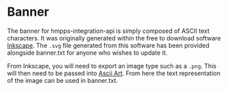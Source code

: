 # Banner

The banner for hmpps-integration-api is simply composed of ASCII text characters. It was originally generated within
the free to download software [Inkscape](https://inkscape.org/). The `.svg` file generated from this software has been 
provided alongside banner.txt for anyone who wishes to update it.

From Inkscape, you will need to export an image type such as a `.png`. This will then need to be passed into 
[Ascii Art](https://asciiart.club/). From here the text representation of the image can be used in banner.txt.
